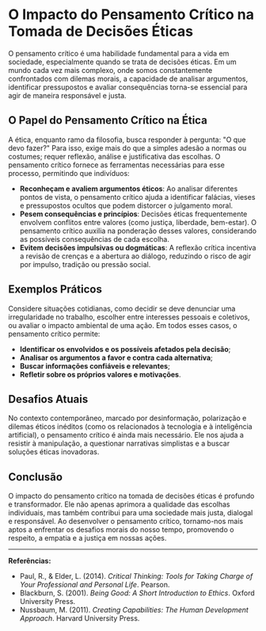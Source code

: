 # O Impacto do Pensamento Crítico na Tomada de Decisões Éticas

O pensamento crítico é uma habilidade fundamental para a vida em sociedade, especialmente quando se trata de decisões éticas. Em um mundo cada vez mais complexo, onde somos constantemente confrontados com dilemas morais, a capacidade de analisar argumentos, identificar pressupostos e avaliar consequências torna-se essencial para agir de maneira responsável e justa.

## O Papel do Pensamento Crítico na Ética

A ética, enquanto ramo da filosofia, busca responder à pergunta: "O que devo fazer?" Para isso, exige mais do que a simples adesão a normas ou costumes; requer reflexão, análise e justificativa das escolhas. O pensamento crítico fornece as ferramentas necessárias para esse processo, permitindo que indivíduos:

- **Reconheçam e avaliem argumentos éticos**: Ao analisar diferentes pontos de vista, o pensamento crítico ajuda a identificar falácias, vieses e pressupostos ocultos que podem distorcer o julgamento moral.
- **Pesem consequências e princípios**: Decisões éticas frequentemente envolvem conflitos entre valores (como justiça, liberdade, bem-estar). O pensamento crítico auxilia na ponderação desses valores, considerando as possíveis consequências de cada escolha.
- **Evitem decisões impulsivas ou dogmáticas**: A reflexão crítica incentiva a revisão de crenças e a abertura ao diálogo, reduzindo o risco de agir por impulso, tradição ou pressão social.

## Exemplos Práticos

Considere situações cotidianas, como decidir se deve denunciar uma irregularidade no trabalho, escolher entre interesses pessoais e coletivos, ou avaliar o impacto ambiental de uma ação. Em todos esses casos, o pensamento crítico permite:

- **Identificar os envolvidos e os possíveis afetados pela decisão**;
- **Analisar os argumentos a favor e contra cada alternativa**;
- **Buscar informações confiáveis e relevantes**;
- **Refletir sobre os próprios valores e motivações**.

## Desafios Atuais

No contexto contemporâneo, marcado por desinformação, polarização e dilemas éticos inéditos (como os relacionados à tecnologia e à inteligência artificial), o pensamento crítico é ainda mais necessário. Ele nos ajuda a resistir à manipulação, a questionar narrativas simplistas e a buscar soluções éticas inovadoras.

## Conclusão

O impacto do pensamento crítico na tomada de decisões éticas é profundo e transformador. Ele não apenas aprimora a qualidade das escolhas individuais, mas também contribui para uma sociedade mais justa, dialogal e responsável. Ao desenvolver o pensamento crítico, tornamo-nos mais aptos a enfrentar os desafios morais do nosso tempo, promovendo o respeito, a empatia e a justiça em nossas ações.

---

**Referências:**

- Paul, R., & Elder, L. (2014). _Critical Thinking: Tools for Taking Charge of Your Professional and Personal Life_. Pearson.
- Blackburn, S. (2001). _Being Good: A Short Introduction to Ethics_. Oxford University Press.
- Nussbaum, M. (2011). _Creating Capabilities: The Human Development Approach_. Harvard University Press.